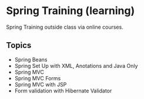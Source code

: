 # Spring Training (learning)  
Spring Training outside class via online courses.
## Topics
* Spring Beans
* Spring Set Up with XML, Anotations and Java Only
* Spring MVC
* Spring MVC Forms
* Spring MVC with JSP
* Form validation with Hibernate Validator
